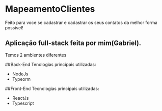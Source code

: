 # MapeamentoClientes

Feito para voce se cadastrar e cadastrar os seus contatos da melhor forma possivel!

## Aplicação full-stack feita por mim(Gabriel).

Temos 2 ambientes diferentes

##Back-End
 Tenologias principais utilizadas:
  * NodeJs
  * Typeorm

##Front-End
 Tecnologias principais utilizadas: 
  * ReactJs
  * Typescript

